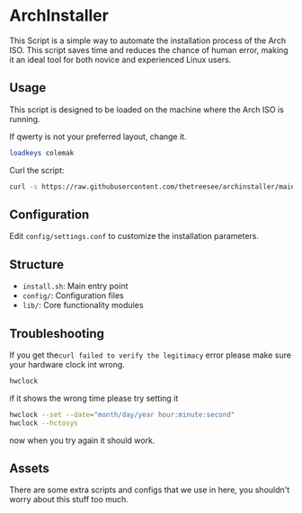 # ArchInstaller

This Script is a simple way to automate the installation process of the Arch ISO. This script saves time and reduces the chance of human error, making it an ideal tool for both novice and experienced Linux users.

## Usage

This script is designed to be loaded on the machine where the Arch ISO is running.

If qwerty is not your preferred layout, change it.

```bash
loadkeys colemak
```

Curl the script:

```bash
curl -s https://raw.githubusercontent.com/thetreesee/archinstaller/main/install.sh | bash
```

## Configuration

Edit `config/settings.conf` to customize the installation parameters.

## Structure

- `install.sh`: Main entry point
- `config/`: Configuration files
- `lib/`: Core functionality modules

## Troubleshooting

If you get the`curl failed to verify the legitimacy` error
please make sure your hardware clock int wrong.

```bash
hwclock
```

if it shows the wrong time please try setting it

```bash
hwclock --set --date="month/day/year hour:minute:second"
hwclock --hctosys
```

now when you try again it should work.

## Assets

There are some extra scripts and configs that we use in here, you shouldn't worry about this stuff too much.
